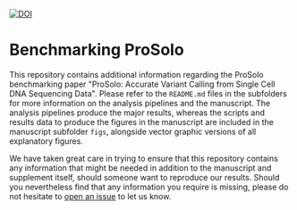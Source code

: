 
[![DOI](https://zenodo.org/badge/243326893.svg)](https://zenodo.org/badge/latestdoi/243326893)

# Benchmarking ProSolo

This repository contains additional information regarding the ProSolo benchmarking paper "ProSolo: Accurate Variant Calling from Single Cell DNA Sequencing Data". 
Please refer to the `README.md` files in the subfolders for more information on the analysis pipelines and the manuscript.
The analysis pipelines produce the major results, whereas the scripts and results data to produce the figures in the manuscript are included in the manuscript subfolder `figs`, alongside vector graphic versions of all explanatory figures.

We have taken great care in trying to ensure that this repository contains any information that might be needed in addition to the manuscript and supplement itself, should someone want to reproduce our results.
Should you nevertheless find that any information you require is missing, please do not hesitate to [open an issue](https://github.com/ProSolo/benchmarking_prosolo/issues/new/choose) to let us know.

